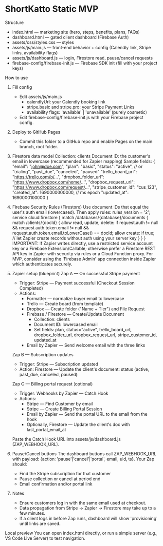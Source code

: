 # ShortKatto Static MVP

Structure
- index.html — marketing site (hero, steps, benefits, plans, FAQs)
- dashboard.html — gated client dashboard (Firebase Auth)
- assets/css/styles.css — styles
- assets/js/main.js — front-end behavior + config (Calendly link, Stripe links, availability flags)
- assets/js/dashboard.js — login, Firestore read, pause/cancel requests
- firebase-config/firebase-init.js — Firebase SDK init (fill with your project keys)

How to use
1) Fill config
   - Edit assets/js/main.js
     - calendlyUrl: your Calendly booking link
     - stripe.basic and stripe.pro: your Stripe Payment Links
     - availability flags: 'available' | 'unavailable' (purely cosmetic)
   - Edit firebase-config/firebase-init.js with your Firebase project config.

2) Deploy to GitHub Pages
   - Commit this folder to a GitHub repo and enable Pages on the main branch, root folder.

3) Firestore data model
   Collection: clients
   Document ID: the customer's email in lowercase (recommended for Zapier mapping)
   Sample fields:
   {
     "email": "john@doe.com",
     "plan": "basic",
     "status": "active",                 // or "trialing", "past_due", "canceled", "paused"
     "trello_board_url": "https://trello.com/b/...",
     "dropbox_folder_url": "https://www.dropbox.com/home/...",
     "dropbox_request_url": "https://www.dropbox.com/request/...",
     "stripe_customer_id": "cus_123",
     "created_at": 1690000000000,        // ms epoch
     "updated_at": 1690000100000
   }

4) Firebase Security Rules (Firestore)
   Use document IDs that equal the user's auth email (lowercased). Then apply rules:
   rules_version = '2';
   service cloud.firestore {
     match /databases/{database}/documents {
       match /clients/{docId} {
         allow read, update, delete: if request.auth != null &&
           request.auth.token.email != null &&
           request.auth.token.email.toLowerCase() == docId;
         allow create: if true; // let Zapier create records without auth using your server key
       }
     }
   }
   IMPORTANT: If Zapier writes directly, use a restricted service account key or a Firebase Extension/Callable; otherwise prefer a Firestore REST API key in Zapier with security via rules or a Cloud Function proxy. For MVP, consider using the 'Firebase Admin' app connection inside Zapier which authenticates securely.

5) Zapier setup (blueprint)
   Zap A — On successful Stripe payment
   - Trigger: Stripe — Payment successful (Checkout Session Completed)
   - Actions:
     - Formatter — normalize buyer email to lowercase
     - Trello — Create board (from template)
     - Dropbox — Create folder ("Name + Tier") and File Request
     - Firebase / Firestore — Create/Update Document
       - Collection: clients
       - Document ID: lowercased email
       - Set fields: plan, status="active", trello_board_url, dropbox_folder_url, dropbox_request_url, stripe_customer_id, updated_at
     - Email by Zapier — Send welcome email with the three links

   Zap B — Subscription updates
   - Trigger: Stripe — Subscription updated
   - Action: Firestore — Update the client's document: status (active, past_due, canceled, paused)

   Zap C — Billing portal request (optional)
   - Trigger: Webhooks by Zapier — Catch Hook
   - Actions:
     - Stripe — Find Customer by email
     - Stripe — Create Billing Portal Session
     - Email by Zapier — Send the portal URL to the email from the hook
     - Optionally, Firestore — Update the client's doc with last_portal_email_at

   Paste the Catch Hook URL into assets/js/dashboard.js (ZAP_WEBHOOK_URL).

6) Pause/Cancel buttons
   The dashboard buttons call ZAP_WEBHOOK_URL with payload: {action: 'pause'|'cancel'|'portal', email, uid, ts}.
   Your Zap should:
     - Find the Stripe subscription for that customer
     - Pause collection or cancel at period end
     - Email confirmation and/or portal link

7) Notes
   - Ensure customers log in with the same email used at checkout.
   - Data propagation from Stripe → Zapier → Firestore may take up to a few minutes.
   - If a client logs in before Zap runs, dashboard will show 'provisioning' until links are saved.

Local preview
You can open index.html directly, or run a simple server (e.g., VS Code Live Server) to test navigation.

